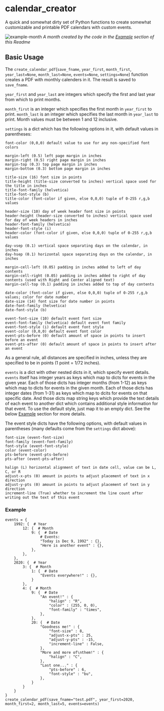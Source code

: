 # calendar_creator
A quick and somewhat dirty set of Python functions to create somewhat customizable and printable PDF calendars with custom events.

![example-month](https://user-images.githubusercontent.com/30023105/209036973-eca53e5b-4d92-4d60-b5ec-9cfa09dcac98.png)
*A month created by the code in the [Example](#example) section of this Readme*

## Basic Usage

The `create_calendar_pdf`(`save_fname`, `year_first`, `month_first`, `year_last=None`, `month_last=None`, `events=None`, `settings=None`) function creates a PDF with monthly calenders in it. The result is saved to `save_fname`.

`year_first` and `year_last` are integers which specify the first and last year from which to print months.

`month_first` is an integer which specifies the first month in `year_first` to print. `month_last` is an integer which specifies the last month in `year_last` to print. Month values must be between 1 and 12 inclusive.

`settings` is a dict which has the following options in it, with default values in parentheses:

    font-color (0,0,0) default value to use for any non-specified font colors

    margin-left (0.5) left page margin in inches
    margin-right (0.5) right page margin in inches
    margin-top (0.3) top page margin in inches
    margin-bottom (0.3) bottom page margin in inches

    title-size (16) font size in points
    title-height (title-size converted to inches) vertical space used for the title in inches
    title-font-family (helvetica)
    title-font-style (b)
    title-color (font-color if given, else 0,0,0) tuple of 0-255 r,g,b values

    header-size (10) day of week header font size in points
    header-height (header-size converted to inches) vertical space used for day of week headers in inches
    header-font-family (helvetica)
    header-font-style (i)
    header-color (font-color if given, else 0,0,0) tuple of 0-255 r,g,b values

    day-vsep (0.1) vertical space separating days on the calendar, in inches
    day-hsep (0.1) horizontal space separating days on the calendar, in inches

    margin-cell-left (0.05) padding in inches added to left of day contents
    margin-cell-right (0.05) padding in inches added to right of day contents (used with Right and Center aligned text)
    margin-cell-top (0.1) padding in inches added to top of day contents

    date-color (font-color if given, else 0,0,0) tuple of 0-255 r,g,b values; color for date number
    date-size (14) font size for date number in points
    date-font-family (helvetica)
    date-font-style (b)

    event-font-size (10) default event font size
    event-font-family (helvetica) default event font family
    event-font-style (i) default event font style
    event-color (0,0,0) default event font color
    event-pts-before (0) default amount of space in points to insert before an event
    event-pts-after (0) default amount of space in points to insert after an event

As a general rule, all distances are specified in inches, unless they are specified to be in points (1 point = 1/72 inches).

`events` is a dict with other nested dicts in it, which specify event details. `events` itself has integer years as keys which map to dicts for events in the given year. Each of those dicts has integer months (from 1-12) as keys which map to dicts for events in the given month. Each of those dicts has integer dates (from 1-31) as keys which map to dcits for events on that specific date. And those dicts map string keys which provide the text details of each event to another dict which contains additional style information for that event. To use the default style, just map it to an empty dict. See the below [Example](#example) section for more details.

The event style dicts have the following options, with default values in parentheses (many defaults come from the `settings` dict above):

    font-size (event-font-size)
    font-family (event-font-family)
    font-style (event-font-style)
    color (event-color)
    pts-before (event-pts-before)
    pts-after (event-pts-after)

    halign (L) horizontal alignment of text in date cell, value can be L, C, or R
    adjust-x-pts (0) amount in points to adjust placement of text in x direction
    adjust-y-pts (0) amount in points to adjust placement of text in y direction
    increment-line (True) whether to increment the line count after writing out the text of this event

### Example

    events = {
        1992: {  # Year
            12: {  # Month
                9: {  # Date
                    # Events:
                    "Today is Dec 9, 1992" : {}, 
                    "Here is another event" : {}, 
                }, 
            }, 
        }, 
        2020: {  # Year
            3: {  # Month
                1: {  # Date
                    "Events everywhere!" : {}, 
                }
            }, 
            4: {  # Month
                9: {  # Date
                    "An event!" : {
                        "halign" : "R", 
                        "color" : (255, 0, 0), 
                        "font-family" : "times", 
                    }, 
                }, 
                20: {  # Date
                    "Goodness me!" : {
                        "font-size" : 8, 
                        "adjust-x-pts" : 25,
                        "adjust-y-pts" : -15, 
                        "increment-line" : False, 
                    }, 
                    "More and more of\nthem!" : {
                        "halign" : "C", 
                    }, 
                    "Last one..." : {
                        "pts-before" : 6, 
                        "font-style" : "bu", 
                    }, 
                }
            }
        }
    }
    create_calendar_pdf(save_fname="test.pdf", year_first=2020, month_first=2, month_last=5, events=events)
